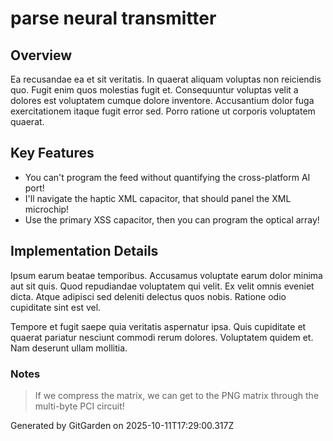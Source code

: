 # parse neural transmitter

## Overview
Ea recusandae ea et sit veritatis. In quaerat aliquam voluptas non reiciendis quo. Fugit enim quos molestias fugit et. Consequuntur voluptas velit a dolores est voluptatem cumque dolore inventore. Accusantium dolor fuga exercitationem itaque fugit error sed. Porro ratione ut corporis voluptatem quaerat.

## Key Features
- You can't program the feed without quantifying the cross-platform AI port!
- I'll navigate the haptic XML capacitor, that should panel the XML microchip!
- Use the primary XSS capacitor, then you can program the optical array!

## Implementation Details
Ipsum earum beatae temporibus. Accusamus voluptate earum dolor minima aut sit quis. Quod repudiandae voluptatem qui velit. Ex velit omnis eveniet dicta. Atque adipisci sed deleniti delectus quos nobis. Ratione odio cupiditate sint est vel.
 Tempore et fugit saepe quia veritatis aspernatur ipsa. Quis cupiditate et quaerat pariatur nesciunt commodi rerum dolores. Voluptatem quidem et. Nam deserunt ullam mollitia.

### Notes
> If we compress the matrix, we can get to the PNG matrix through the multi-byte PCI circuit!

Generated by GitGarden on 2025-10-11T17:29:00.317Z